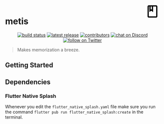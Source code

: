<img src="media/outline_book_black_24dp.png" align="right" />

# metis

<p align="center">
    <a href="https://github.com/ChristianBraeunlich/metis/actions">
        <img src="https://img.shields.io/github/workflow/status/christianbraeunlich/metis/CI"
            alt="build status"></a>
    <a href="https://github.com/ChristianBraeunlich/metis/releases/latest">
        <img src="https://img.shields.io/github/v/release/ChristianBraeunlich/metis"
            alt="latest release"></a>
    <a href="https://github.com/ChristianBraeunlich/metis/graphs/contributors">
        <img src="https://img.shields.io/github/contributors/ChristianBraeunlich/metis"
            alt="contributors"></a>
    <a href="https://discord.gg/dNDAYcKf3W">
        <img src="https://img.shields.io/discord/824757590864691220?logo=discord"
            alt="chat on Discord"></a>
    <a href="https://twitter.com/intent/follow?screen_name=ChrisBraeunlich">
        <img src="https://img.shields.io/twitter/follow/ChrisBraeunlich?style=social&logo=twitter"
            alt="follow on Twitter"></a>
</p>

> Makes memorization a breeze.

## Getting Started

## Dependencies

### Flutter Native Splash

Whenever you edit the `flutter_native_splash.yaml` file make sure you run the command `flutter pub run flutter_native_splash:create` in the terminal.
